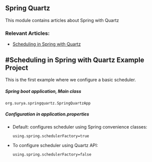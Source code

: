 ## Spring Quartz

This module contains articles about Spring with Quartz

### Relevant Articles: 
- [Scheduling in Spring with Quartz](https://www.surya.com/spring-quartz-schedule)
    

## #Scheduling in Spring with Quartz Example Project
This is the first example where we configure a basic scheduler.

##### Spring boot application, Main class


`org.surya.springquartz.SpringQuartzApp`

##### Configuration in *application.properties*

  - Default: configures scheduler using Spring convenience classes:

    `using.spring.schedulerFactory=true`
   
  - To configure scheduler using Quartz API: 
  
    `using.spring.schedulerFactory=false`

